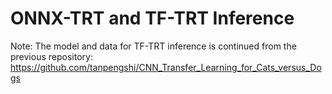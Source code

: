 # ONNX-TRT and TF-TRT Inference

Note: The model and data for TF-TRT inference is continued from the previous repository:
https://github.com/tanpengshi/CNN_Transfer_Learning_for_Cats_versus_Dogs

